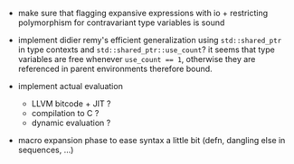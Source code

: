 
- make sure that flagging expansive expressions with io + restricting
  polymorphism for contravariant type variables is sound
  
- implement didier remy's efficient generalization using
  `std::shared_ptr` in type contexts and `std::shared_ptr::use_count`?
  it seems that type variables are free whenever `use_count == 1`,
  otherwise they are referenced in parent environments therefore
  bound. 

- implement actual evaluation
  - LLVM bitcode + JIT ?
  - compilation to C ?
  - dynamic evaluation ?

- macro expansion phase to ease syntax a little bit (defn, dangling
  else in sequences, ...)

